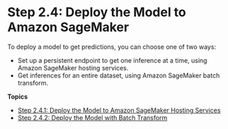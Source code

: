 # Step 2\.4: Deploy the Model to Amazon SageMaker<a name="ex1-model-deployment"></a>

To deploy a model to get predictions, you can choose one of two ways:
+ Set up a persistent endpoint to get one inference at a time, using Amazon SageMaker hosting services\.
+ Get inferences for an entire dataset, using Amazon SageMaker batch transform\.

**Topics**
+ [Step 2\.4\.1: Deploy the Model to Amazon SageMaker Hosting Services](ex1-deploy-model.md)
+ [Step 2\.4\.2: Deploy the Model with Batch Transform](ex1-batch-transform.md)